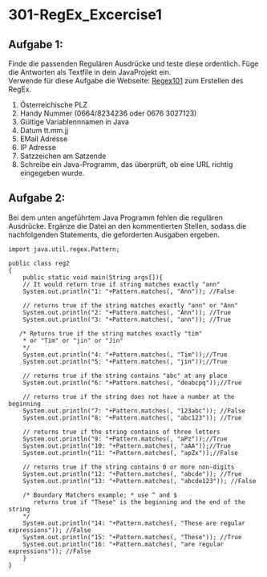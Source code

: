 # 301-RegEx_Excercise1

## Aufgabe 1:
Finde die passenden Regulären Ausdrücke und teste diese ordentlich. Füge die Antworten als Textfile in dein JavaProjekt ein.  
Verwende für diese Aufgabe die Webseite: [Regex101](http://regex101.com) zum  Erstellen des RegEx.

1) Österreichische PLZ
2) Handy Nummer (0664/8234236 oder 0676 3027123)
3) Gültige Variablennnamen in Java
4) Datum tt.mm.jj
5) EMail Adresse
6) IP Adresse
7) Satzzeichen am Satzende
8) Schreibe ein Java-Programm, das überprüft, ob eine URL richtig eingegeben wurde.

## Aufgabe 2:
Bei dem unten angeführtem Java Programm fehlen die regulären Ausdrücke. Ergänze die Datei an den kommentierten Stellen, sodass die nachfolgenden Statements, die geforderten Ausgaben ergeben.

```
import java.util.regex.Pattern;

public class reg2
{
    public static void main(String args[]){
    // It would return true if string matches exactly "ann"
    System.out.println("1: "+Pattern.matches(, "Ann")); //False

    // returns true if the string matches exactly "ann" or "Ann"
    System.out.println("2: "+Pattern.matches(, "Ann")); //True
    System.out.println("3: "+Pattern.matches(, "ann")); //True

   /* Returns true if the string matches exactly "tim"
    * or "Tim" or "jin" or "Jin"
    */
    System.out.println("4: "+Pattern.matches(, "Tim"));//True
    System.out.println("5: "+Pattern.matches(, "jin"));//True

    // returns true if the string contains "abc" at any place
    System.out.println("6: "+Pattern.matches(, "deabcpq"));//True

    // returns true if the string does not have a number at the beginning
    System.out.println("7: "+Pattern.matches(, "123abc")); //False
    System.out.println("8: "+Pattern.matches(, "abc123")); //True

    // returns true if the string contains of three letters
    System.out.println("9: "+Pattern.matches(, "aPz"));//True
    System.out.println("10: "+Pattern.matches(, "aAA"));//True
    System.out.println("11: "+Pattern.matches(, "apZx"));//False

    // returns true if the string contains 0 or more non-digits
    System.out.println("12: "+Pattern.matches(, "abcde")); //True
    System.out.println("13: "+Pattern.matches(, "abcde123")); //False

    /* Boundary Matchers example; * use ^ and $
       returns true if "These" is the beginning and the end of the string
    */
    System.out.println("14: "+Pattern.matches(, "These are regular expressions")); //False
    System.out.println("15: "+Pattern.matches(, "These")); //True
    System.out.println("16: "+Pattern.matches(, "are regular expressions")); //False
    }
}
```
